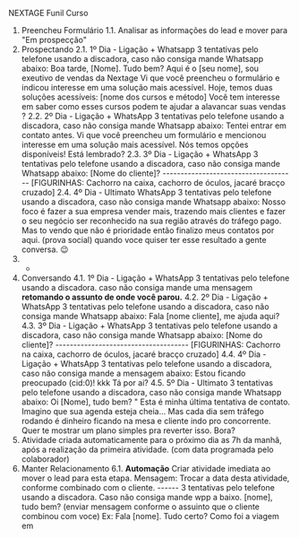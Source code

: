 NEXTAGE Funil Curso
1. Preencheu Formulário
1.1. Analisar as informações do lead e mover para "Em prospecção"
2. Prospectando
2.1. 1º Dia - Ligação + Whatsapp 3 tentativas pelo telefone usando a discadora, caso não consiga
mande Whatsapp abaixo: Boa tarde, [Nome]. Tudo bem? Aqui é o [seu nome], sou exeutivo de
vendas da Nextage Vi que você preencheu o formulário e indicou interesse em uma solução mais
acessível. Hoje, temos duas soluções acessíveis: [nome dos cursos e método] Você tem interesse em
saber como esses cursos podem te ajudar a alavancar suas vendas ?
2.2. 2º Dia - Ligação + WhatsApp 3 tentativas pelo telefone usando a discadora, caso não consiga
mande Whatsapp abaixo: Tentei entrar em contato antes. Vi que você preencheu um formulário e
mencionou interesse em uma solução mais acessível. Nós temos opções disponíveis! Está
lembrado?
2.3. 3º Dia - Ligação + WhatsApp 3 tentativas pelo telefone usando a discadora, caso não consiga
mande Whatsapp abaixo: [Nome do cliente]? ------------------------------------- [FIGURINHAS: Cachorro
na caixa, cachorro de óculos, jacaré bracço cruzado]
2.4. 4º Dia - Ultimato WhatsApp 3 tentativas pelo telefone usando a discadora, caso não consiga
mande Whatsapp abaixo: Nosso foco é fazer a sua empresa vender mais, trazendo mais clientes e
fazer o seu negócio ser reconhecido na sua região através do tráfego pago. Mas to vendo que não é
prioridade então finalizo meus contatos por aqui. (prova social) quando voce quiser ter esse resultado
a gente conversa. 😉
3. -
4. Conversando
4.1. 1º Dia - Ligação + WhatsApp 3 tentativas pelo telefone usando a discadora. caso não consiga
mande uma mensagem **retomando o assunto de onde você parou.**
4.2. 2º Dia - Ligação + WhatsApp 3 tentativas pelo telefone usando a discadora, caso não consiga
mande Whatsapp abaixo: Fala [nome cliente], me ajuda aqui?
4.3. 3º Dia - Ligação + WhatsApp 3 tentativas pelo telefone usando a discadora, caso não consiga
mande Whatsapp abaixo: [Nome do cliente]? ------------------------------------- [FIGURINHAS: Cachorro
na caixa, cachorro de óculos, jacaré bracço cruzado]
4.4. 4º Dia - Ligação + WhatsApp 3 tentativas pelo telefone usando a discadora, caso não consiga
mande a mensagem abaixo: Estou ficando preocupado (cid:0)! kkk Tá por ai?
4.5. 5º Dia - Ultimato 3 tentativas pelo telefone usando a discadora, caso não consiga mande
Whatsapp abaixo: Oi [Nome], tudo bem? " Esta é minha última tentativa de contato. Imagino que sua
agenda esteja cheia... Mas cada dia sem tráfego rodando é dinheiro ficando na mesa e cliente indo
pro concorrente. Quer te mostrar um plano simples pra reverter isso. Bora?
5. Atividade criada automaticamente para o próximo dia as 7h da manhã, após a
realização da primeira atividade. (com data programada pelo colaborador)
6. Manter Relacionamento
6.1. **Automação** Criar atividade imediata ao mover o lead para esta etapa. Mensagem: Trocar a
data desta atividade, conforme combinado com o cliente. ------ 3 tentativas pelo telefone usando a
discadora. Caso não consiga mande wpp a baixo. [nome], tudo bem? (enviar mensagem conforme o
assuinto que o cliente combinou com voce) Ex: Fala [nome]. Tudo certo? Como foi a viagem em